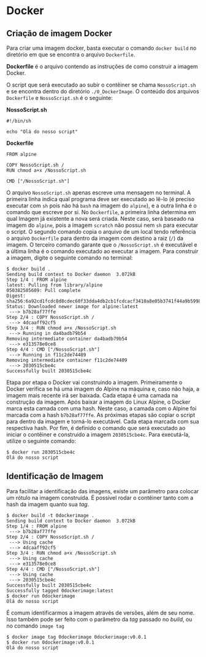 Docker
======

Criação de imagem Docker
------------------------

Para criar uma imagem docker, basta executar o comando `docker build` no diretório em que se encontra o arquivo `Dockerfile`.

**Dockerfile** é o arquivo contendo as instruções de como construir a imagem Docker.

O script que será executado ao subir o contêiner se chama `NossoScript.sh` e se encontra dentro do diretório `./0_DockerImage`. O conteúdo dos arquivos `Dockerfile` e `NossoScript.sh` é o seguinte:

**NossoScript.sh**
```
#!/bin/sh

echo "Olá do nosso script"
```

**Dockerfile**
```
FROM alpine

COPY NossoScript.sh /
RUN chmod a+x /NossoScript.sh 

CMD ["/NossoScript.sh"]
```

O arquivo `NossoScript.sh` apenas escreve uma mensagem no terminal. A primeira linha indica qual programa deve ser executado ao lê-lo (é preciso executar com `sh` pois não há `bash` na imagem do `alpine`), e a outra linha é o comando que escreve por si. No `Dockerfile`, a primeira linha determina em qual Imagem já existente a nova será criada. Neste caso, será baseado na imagem do `alpine`, pois a imagem `scratch` não possui nem `sh` para executar o script. O segundo comando copia o arquivo de um local tendo referência o arquivo `Dockerfile` para dentro da imagem com destino a raiz (`/`) da imagem. O terceiro comando garante que o `/NossoScript.sh` é executável e a última linha é o comando executado ao executar a imagem. Para construir a imagem, digite o seguinte comando no terminal:

```
$ docker build .
Sending build context to Docker daemon  3.072kB
Step 1/4 : FROM alpine
latest: Pulling from library/alpine
050382585609: Pull complete
Digest: sha256:6a92cd1fcdc8d8cdec60f33dda4db2cb1fcdcacf3410a8e05b3741f44a9b5998
Status: Downloaded newer image for alpine:latest
 ---> b7b28af77ffe
Step 2/4 : COPY NossoScript.sh /
 ---> 4dcaaff92cf5
Step 3/4 : RUN chmod a+x /NossoScript.sh
 ---> Running in da4badb79b54
Removing intermediate container da4badb79b54
 ---> e313578e0ce8
Step 4/4 : CMD ["/NossoScript.sh"]
 ---> Running in f11c2de74409
Removing intermediate container f11c2de74409
 ---> 2030515cbe4c
Successfully built 2030515cbe4c
```

Etapa por etapa o Docker vai construindo a imagem. Primeiramente o Docker verifica se há uma imagem do Alpine na máquina e, caso não haja, a imagem mais recente irá ser baixada. Cada etapa é uma camada na construção da imagem. Após baixar a imagem do Linux Alpine, o Docker marca esta camada com uma hash. Neste caso, a camada com o Alpine foi marcada com a hash `b7b28af77ffe`. As próximas etapas são copiar o script para dentro da imagem e torná-lo executável. Cada etapa marcada com sua respectiva hash. Por fim, é definido o comando que será executado ao iniciar o contêiner e construido a imagem `2030515cbe4c`. Para executá-la, utilize o seguinte comando:

```
$ docker run 2030515cbe4c
Olá do nosso script
```

Identificação de Imagem
-----------------------

Para facilitar a identificação das imagens, existe um parâmetro para colocar um rótulo na imagem construida. É possível rodar o contêiner tanto com a hash da imagem quanto sua _tag_.

```
$ docker build -t 0dockerimage .
Sending build context to Docker daemon  3.072kB
Step 1/4 : FROM alpine
 ---> b7b28af77ffe
Step 2/4 : COPY NossoScript.sh /
 ---> Using cache
 ---> 4dcaaff92cf5
Step 3/4 : RUN chmod a+x /NossoScript.sh
 ---> Using cache
 ---> e313578e0ce8
Step 4/4 : CMD ["/NossoScript.sh"]
 ---> Using cache
 ---> 2030515cbe4c
Successfully built 2030515cbe4c
Successfully tagged 0dockerimage:latest
$ docker run 0dockerimage
Olá do nosso script
```

É comum identificarmos a imagem através de versões, além de seu nome. Isso também pode ser feito com o parâmetro da _tag_ passado no _build_, ou no comando `image tag`
 
```
$ docker image tag 0dockerimage 0dockerimage:v0.0.1
$ docker run 0dockerimage:v0.0.1
Olá do nosso script
```

